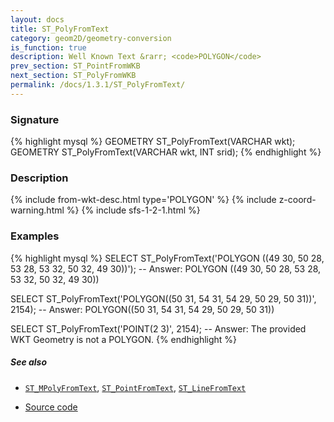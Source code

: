 ```yaml
---
layout: docs
title: ST_PolyFromText
category: geom2D/geometry-conversion
is_function: true
description: Well Known Text &rarr; <code>POLYGON</code>
prev_section: ST_PointFromWKB
next_section: ST_PolyFromWKB
permalink: /docs/1.3.1/ST_PolyFromText/
---
```


### Signature

{% highlight mysql %}
GEOMETRY ST_PolyFromText(VARCHAR wkt);
GEOMETRY ST_PolyFromText(VARCHAR wkt, INT srid);
{% endhighlight %}

### Description

{% include from-wkt-desc.html type='POLYGON' %}
{% include z-coord-warning.html %}
{% include sfs-1-2-1.html %}

### Examples

{% highlight mysql %}
SELECT ST_PolyFromText('POLYGON ((49 30, 50 28, 53 28, 53 32, 50 32, 49 30))');
-- Answer: POLYGON ((49 30, 50 28, 53 28, 53 32, 50 32, 49 30))

SELECT ST_PolyFromText('POLYGON((50 31, 54 31, 54 29, 50 29, 50 31))', 2154);
-- Answer: POLYGON((50 31, 54 31, 54 29, 50 29, 50 31))

SELECT ST_PolyFromText('POINT(2 3)', 2154);
-- Answer: The provided WKT Geometry is not a POLYGON.
{% endhighlight %}

##### See also

* [`ST_MPolyFromText`](../ST_MPolyFromText), [`ST_PointFromText`](../ST_PointFromText), [`ST_LineFromText`](../ST_LineFromText)

* <a href="https://github.com/orbisgis/h2gis/blob/master/h2gis-functions/src/main/java/org/h2gis/functions/spatial/convert/ST_PolyFromText.java" target="_blank">Source code</a>
